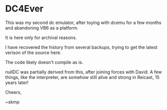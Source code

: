 # DC4Ever

This was my second dc emulator, after toying with dcemu for a few months and abandoning VB6 as a platform.

It is here only for archival reasons.

I have recovered the history from several backups, trying to get the latest verison of the source here.

The code likely doesn't compile as is.

nullDC was partially derived from this, after joining forces with David. A few things, like the interpreter, are somehow still alive and strong in Reicast, 15 years later!


Cheers,

~skmp
